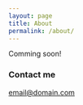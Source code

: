 ```yaml
---
layout: page
title: About
permalink: /about/
---
```


Comming soon!

### Contact me

[email@domain.com](mailto:email@domain.com)
